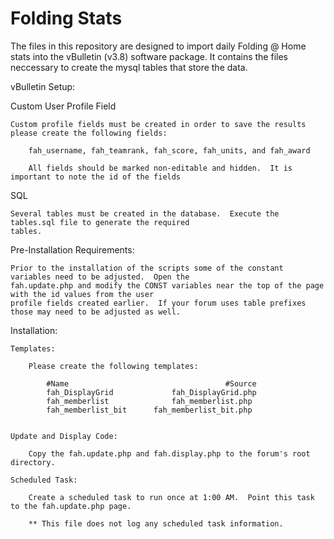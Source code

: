 # Folding Stats

The files in this repository are designed to import daily Folding @ Home stats into the vBulletin (v3.8) software package.  It contains the files neccessary to create the mysql tables that store the data.

vBulletin Setup:

Custom User Profile Field

	Custom profile fields must be created in order to save the results  please create the following fields:
	
		fah_username, fah_teamrank, fah_score, fah_units, and fah_award
		
		All fields should be marked non-editable and hidden.  It is important to note the id of the fields
		
SQL

	Several tables must be created in the database.  Execute the tables.sql file to generate the required
	tables.
	

	
Pre-Installation Requirements:

	Prior to the installation of the scripts some of the constant variables need to be adjusted.  Open the
	fah.update.php and modify the CONST variables near the top of the page with the id values from the user
	profile fields created earlier.  If your forum uses table prefixes those may need to be adjusted as well.



Installation:
	
	Templates:
	
		Please create the following templates:
		
			#Name									#Source
			fah_DisplayGrid 			fah_DisplayGrid.php
			fah_memberlist 				fah_memberlist.php
			fah_memberlist_bit 		fah_memberlist_bit.php
	
	
	Update and Display Code:
	
		Copy the fah.update.php and fah.display.php to the forum's root directory.
		
	Scheduled Task:
	
		Create a scheduled task to run once at 1:00 AM.  Point this task to the fah.update.php page.  
		
		** This file does not log any scheduled task information.